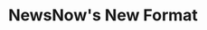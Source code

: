 ---
title: NewsNow's New Format
hero: /img/nncover.png
thumb: /img/untitled-4.png
category: Design & Development
year: 2020
description: Redesigning a 24-year-old news platform serving millions whilst keeping loyal users happy
meta_description: Redesigning a 24-year-old news platform serving millions whilst keeping loyal users happy
impact: >-
  Transformed a 24-year-old platform from "dystopian Craigslist" into a modern, accessible news aggregator whilst improving user satisfaction. Established design as a strategic function, shifting NewsNow from engineering-led assumptions to evidence-based, user-informed decisions.
summary: >-
  I inherited a 24-year-old news platform that looked like it was built in 1997. Because it was. The challenge: make it contemporary without breaking workflows that millions of users relied on daily.

  
  **My role:** Sole designer initially (later hired and managed a UI designer), front-end developer building the Vue.js implementation, [user researcher](https://emilsmith.pro/work/case-studies/newsnow-user-research-initiative), and product strategist working directly with CEO/COO.


  **The impact:** I transformed NewsNow from engineering-led decisions to user-informed design, from assumptions to evidence, from reactive changes to strategic planning.
summaryImages:
  - src: /img/www-screenshots.staging.newsnow.co-1.png
    caption: NewsNow's website when I inherited it - functional but dated
  - src: /img/screenshot-2023-06-23-at-22-01-38-newsnow-the-independent-news-discovery-platform.png
    caption: The New Format - final result on desktop
background: >-
  Over 20+ years of constant iteration, NewsNow had accumulated technical debt and design decisions that made sense in 1997 but not in 2019. The existing design wasn't flexible enough to accommodate planned improvements to functionality. We needed both a fresh coat of paint and a rethink of the foundations underneath.
backgroundImages:
  - src: /img/1-z_7uafpbcxd-6i5g7tl49q.webp
    caption: The original NewsNow website from 1995 - where it all began
goals: >-
  The new design needed to:


  - Give the product an aesthetic lift, bringing it in line with contemporary standards
  - Adhere to WCAG AA accessibility standards where possible
  - Be modular, flexible, and scalable to accommodate complex future features
  - Retain high browser compatibility for diverse users in developing countries
  - Work on feature phones using Opera Mini with extreme data saving enabled
  - Most critically: improve the experience without alienating millions of loyal, long-standing users
goalsImages: []
method: >-
  ### Initial Reskin and Research Foundation
  
  I started with a straight-to-code reskin of the existing design using NewsNow's in-house containerised development platform. This gave us a stable foundation whilst I conducted the company's [first user research initiative in 25 years](https://emilsmith.pro/work/case-studies/newsnow-user-research-initiative).
methodImages:
  - src: /img/reskin.png
    caption: My initial straight-to-code reskin - modernising whilst preserving familiarity

method2: >-
  The research was more revealing than expected. Over 6000+ survey responses across the UK, US, and Nigeria, plus moderated interviews, uncovered something crucial: **NewsNow wasn't one global platform—it was three distinct regional products.**


  - **UK users:** Predominantly older, obsessed with football, wanted dense headline lists for granular coverage
  - **US users:** Mixed demographics, broader interests across politics, business, and entertainment  
  - **Nigerian users:** Younger, mobile-only on feature phones via Opera Mini, following Premier League football and Nigerian politics


  This fundamentally informed every design decision that followed.

  
  ### Competitor Analysis: Learning from Reddit's Mistakes
  
  NewsNow shared many parallels with Reddit: long feeds of headlines across endless topics, algorithmically sorted, with a dedicated userbase attached to specific workflows. Reddit had recently undergone a major redesign that generated massive backlash, so I conducted a thorough analysis of their process, outcomes, and user reactions.

  
  > **The key lesson: users weren't resistant to change—they were terrified of losing functionality.**

  
  Reddit had forced a single new design on everyone. I took a different approach: instead of choosing between modern and classic designs, I built both—plus a third option.


  **Three layout modes:**

  - **Card View:** Modern, image-heavy for newcomers comfortable with social media patterns

  - **Classic View:** Original list density for power users with established workflows  

  - **Compact View:** Ultra-high density for users who wanted to scan maximum headlines quickly

  
  This was NewsNow's first time hosting images after decades of text-only headlines. The research showed most users would embrace this—as long as we preserved access to their preferred workflows.
method2Images:
  - src: /img/screenshot-2023-06-23-at-22-02-28-world-news-latest-world-news-newsnow.png
    caption: Latest news view on desktop - maintaining information density for power users
  - src: /img/screenshot-2023-06-23-at-22-03-07-world-news-latest-world-news-newsnow.jpg
    caption: Compact view on mobile - ultra-high density for headline scanning

method3: >-
  ### Design System: Atomic Principles

  
  I employed atomic design principles to create a modular, component-based system in Figma with standardised tokens for measurements, colours, and typography. Components used BEM-style naming conventions for all UI elements, templates, and pages. The design was carefully tested against WCAG accessibility guidelines to ensure sufficient colour contrast ratios, font sizes, and interactive element distinction.


  Working closely with the senior front-end developer on the system structure was crucial since I'd also be building much of the implementation. We collaborated as equals on discussions around stacks, tooling, and coding practices, using those decisions to inform the functionality we could include in the design.

  
  ### Technical Implementation: Vue.js on Legacy Infrastructure

  
  I rebuilt the entire front-end in server-side rendered Vue.js with VueX state management whilst maintaining the existing Perl backend. This wasn't a simple framework conversion—the technical constraints were significant:


  - Maintain SEO performance for millions of indexed pages

  - Ensure compatibility with Opera Mini on feature phones (for Nigerian users on limited data)

  - Create a component system that developers would actually want to use

  - Support browsers and devices from a decade ago

  
  **My solution:** Progressive enhancement with CSS feature queries to serve appropriate experiences without breaking anything. I also devised a new device-detection system using media queries and support queries in CSS, replacing the complex JavaScript-heavy matrix that previously required individual support for each device type. This dramatically simplified maintenance.
method3Images:
  - src: /img/screenshot-2023-06-23-at-22-02-54-world-news-latest-world-news-newsnow.jpg
    caption: Mobile experience - NewsNow's first proper mobile design in 24 years

method4: >-
  ### Brand Development

  
  Since NewsNow had never devoted time to formal brand identity, I worked with senior management through multiple brainstorming sessions to develop preliminary brand guidelines. This included defining brand values, identity, and ethos, plus visual elements like typographic rules, a new colour palette, and logo guidelines. The visual aspects were intended to evolve throughout the design process, but defining core brand values was instrumental in subsequent design decisions.

  
  ### Rollout Strategy

  
  Learning from Reddit's mistakes, I developed a transparent rollout approach:


  - Published a [Medium post explaining the changes and reasoning](https://medium.com/newsnow/welcome-to-the-newsnow-redesign-925ccdf008f8)

  - Implemented in-app feedback mechanisms with Hotjar, with responses guaranteed from myself and the Editor in Chief

  - Staggered rollout ensuring feature parity before site-wide launch

  - Maintained the old design as a fallback option (old.reddit.com style)


  The feedback inbox was shared between myself and editorial, since much of what we received concerned content rather than design. This collaborative approach helped us respond quickly and appropriately to user concerns.
method4Images: []
results: >-
  The redesign succeeded by every measure we could track. User satisfaction metrics improved steadily throughout rollout via our in-app feedback mechanisms. We received positive feedback from both new users (who found it more approachable) and power users (who retained access to their preferred workflows).

  
  > **We'd built a foundation that could evolve.** The design system enabled rapid iteration on new features. The Vue.js architecture made development faster and more predictable. The research programme became an ongoing capability informing all subsequent product decisions.

  
  Most importantly, I transformed NewsNow from engineering-led decisions to user-informed design, from assumptions to evidence, from reactive changes to strategic planning. Design became a strategic function rather than an afterthought.

  
  **Looking back:** I'd have conducted user research even earlier to challenge more legacy assumptions from the start. But given the constraints—redesigning a 24-year-old platform serving millions whilst maintaining backwards compatibility with feature phones—this was the largest, most complex, and highest quality piece of work I'd delivered at that point in my career.
resultsImages:
  - src: /img/screenshot-2023-06-23-at-22-01-38-newsnow-the-independent-news-discovery-platform.png
    caption: The final result - modern, accessible, and user-informed
  - src: /img/screenshot-2023-06-23-at-22-02-28-world-news-latest-world-news-newsnow.png
    caption: Latest news view maintaining the information density users relied on
  - src: /img/screenshot-2023-06-23-at-22-02-54-world-news-latest-world-news-newsnow.jpg
    caption: Mobile experience working on feature phones and modern devices alike
  - src: /img/screenshot-2023-06-23-at-22-03-07-world-news-latest-world-news-newsnow.jpg
    caption: Compact view for users who wanted maximum headline density
---